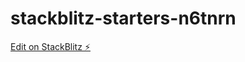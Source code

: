 # stackblitz-starters-n6tnrn

[Edit on StackBlitz ⚡️](https://stackblitz.com/edit/stackblitz-starters-n6tnrn)